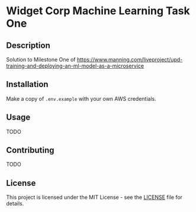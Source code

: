 # Widget Corp Machine Learning Task One

## Description

Solution to Milestone One of https://www.manning.com/liveproject/upd-training-and-deploying-an-ml-model-as-a-microservice

## Installation

Make a copy of `.env.example` with your own AWS credentials.

## Usage

TODO

## Contributing

TODO

## License

This project is licensed under the MIT License - see the [LICENSE](LICENSE) file for details.
